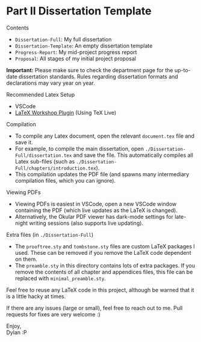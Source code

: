# Part II Dissertation Template

Contents 
- `Dissertation-Full`: My full dissertation
- `Dissertation-Template`: An empty dissertation template
- `Progress-Report`: My mid-project progress report
- `Proposal`: All stages of my initial project proposal

**Important:** Please make sure to check the department page for the up-to-date dissertation standards.  Rules regarding dissertation formats and declarations may vary year on year.

Recommended Latex Setup
- VSCode 
- [LaTeX Workshop Plugin](https://github.com/James-Yu/LaTeX-Workshop) (Using TeX Live)

Compilation
- To compile any Latex document, open the relevant `document.tex` file and save it.
- For example, to compile the main dissertation, open `./Dissertation-Full/dissertation.tex` and save the file. This automatically compiles all Latex sub-files (such as `./Dissertation-Full/chapters/introduction.tex`).  
- This compilation updates the PDF file (and spawns many intermediary compilation files, which you can ignore).

Viewing PDFs 
- Viewing PDFs is easiest in VSCode, open a new VSCode window containing the PDF (which live updates as the LaTeX is changed). 
- Alternatively, the Okular PDF viewer has dark-mode settings for late-night writing sessions (also supports live updating).

Extra files (in `./Dissertation-Full`) 
- The `prooftree.sty` and `tombstone.sty` files are custom LaTeX packages I used. These can be removed if you remove the LaTeX code dependent on them.
- The `preamble.sty` in this directory contains lots of extra packages. If you remove the contents of all chapter and appendices files, this file can be replaced with `minimal_preamble.sty`.

Feel free to reuse any LaTeX code in this project, although be warned that it is a little hacky at times. 

If there are any issues (large or small), feel free to reach out to me. Pull requests for fixes are very welcome :) 

Enjoy,\
Dylan :P 

